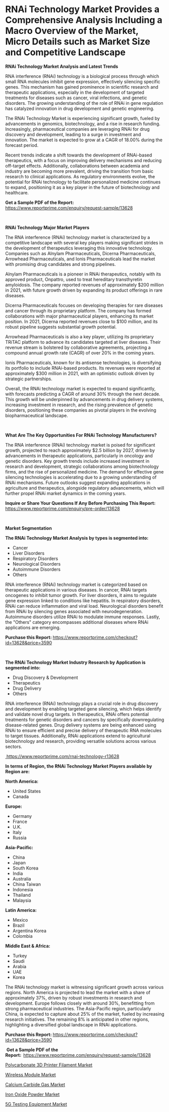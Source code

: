 <p><h1>RNAi Technology Market Provides a Comprehensive Analysis Including a Macro Overview of the Market, Micro Details such as Market Size and Competitive Landscape</h1></p><p><strong>RNAi Technology Market Analysis and Latest Trends</strong></p>
<p><p>RNA interference (RNAi) technology is a biological process through which small RNA molecules inhibit gene expression, effectively silencing specific genes. This mechanism has gained prominence in scientific research and therapeutic applications, especially in the development of targeted treatments for diseases such as cancer, viral infections, and genetic disorders. The growing understanding of the role of RNAi in gene regulation has catalyzed innovation in drug development and genetic engineering.</p><p>The RNAi Technology Market is experiencing significant growth, fueled by advancements in genomics, biotechnology, and a rise in research funding. Increasingly, pharmaceutical companies are leveraging RNAi for drug discovery and development, leading to a surge in investment and innovation. The market is expected to grow at a CAGR of 18.00% during the forecast period. </p><p>Recent trends indicate a shift towards the development of RNAi-based therapeutics, with a focus on improving delivery mechanisms and reducing off-target effects. Additionally, collaborations between academia and industry are becoming more prevalent, driving the transition from basic research to clinical applications. As regulatory environments evolve, the potential for RNAi technology to facilitate personalized medicine continues to expand, positioning it as a key player in the future of biotechnology and healthcare.</p></p>
<p><strong>Get a Sample PDF of the Report:&nbsp;</strong> <a href="https://www.reportprime.com/enquiry/request-sample/13628?utm_campaign=1124&utm_medium=2&utm_source=Github&utm_content=ia&utm_term=11102024&utm_id=rnai-technology">https://www.reportprime.com/enquiry/request-sample/13628</a></p>
<p>&nbsp;</p>
<p><strong>RNAi Technology Major Market Players</strong></p>
<p><p>The RNA interference (RNAi) technology market is characterized by a competitive landscape with several key players making significant strides in the development of therapeutics leveraging this innovative technology. Companies such as Alnylam Pharmaceuticals, Dicerna Pharmaceuticals, Arrowhead Pharmaceuticals, and Ionis Pharmaceuticals lead the market with promising drug candidates and strong pipelines.</p><p>Alnylam Pharmaceuticals is a pioneer in RNAi therapeutics, notably with its approved product, Onpattro, used to treat hereditary transthyretin amyloidosis. The company reported revenues of approximately $200 million in 2021, with future growth driven by expanding its product offerings in rare diseases. </p><p>Dicerna Pharmaceuticals focuses on developing therapies for rare diseases and cancer through its proprietary platform. The company has formed collaborations with major pharmaceutical players, enhancing its market position. In 2021, Dicerna reported revenues close to $100 million, and its robust pipeline suggests substantial growth potential.</p><p>Arrowhead Pharmaceuticals is also a key player, utilizing its proprietary TRiTAC platform to advance its candidates targeted at liver diseases. Their revenue stream is bolstered by collaborative agreements, projecting a compound annual growth rate (CAGR) of over 20% in the coming years.</p><p>Ionis Pharmaceuticals, known for its antisense technologies, is diversifying its portfolio to include RNAi-based products. Its revenues were reported at approximately $300 million in 2021, with an optimistic outlook driven by strategic partnerships.</p><p>Overall, the RNAi technology market is expected to expand significantly, with forecasts predicting a CAGR of around 30% through the next decade. This growth will be underpinned by advancements in drug delivery systems, increasing investment in research, and the rising prevalence of genetic disorders, positioning these companies as pivotal players in the evolving biopharmaceutical landscape.</p></p>
<p>&nbsp;</p>
<p><strong>What Are The Key Opportunities For RNAi Technology Manufacturers?</strong></p>
<p><p>The RNA interference (RNAi) technology market is poised for significant growth, projected to reach approximately $2.5 billion by 2027, driven by advancements in therapeutic applications, particularly in oncology and genetic disorders. Key growth trends include increased investment in research and development, strategic collaborations among biotechnology firms, and the rise of personalized medicine. The demand for effective gene silencing technologies is accelerating due to a growing understanding of RNAi mechanisms. Future outlooks suggest expanding applications in agriculture and therapeutics, alongside regulatory advancements, which will further propel RNAi market dynamics in the coming years.</p></p>
<p><strong>Inquire or Share Your Questions If Any Before Purchasing This Report:</strong> <a href="https://www.reportprime.com/enquiry/pre-order/13628?utm_campaign=1124&utm_medium=2&utm_source=Github&utm_content=ia&utm_term=11102024&utm_id=rnai-technology">https://www.reportprime.com/enquiry/pre-order/13628</a></p>
<p>&nbsp;</p>
<p><strong>Market Segmentation</strong></p>
<p><strong>The RNAi Technology Market Analysis by types is segmented into:</strong></p>
<p><ul><li>Cancer</li><li>Liver Disorders</li><li>Respiratory Disorders</li><li>Neurological Disorders</li><li>Autoimmune Disorders</li><li>Others</li></ul></p>
<p><p>RNA interference (RNAi) technology market is categorized based on therapeutic applications in various diseases. In cancer, RNAi targets oncogenes to inhibit tumor growth. For liver disorders, it aims to regulate gene expression linked to conditions like hepatitis. In respiratory disorders, RNAi can reduce inflammation and viral load. Neurological disorders benefit from RNAi by silencing genes associated with neurodegeneration. Autoimmune disorders utilize RNAi to modulate immune responses. Lastly, the "Others" category encompasses additional diseases where RNAi applications are emerging.</p></p>
<p><strong>Purchase this Report:&nbsp;</strong><a href="https://www.reportprime.com/checkout?id=13628&price=3590&utm_campaign=1124&utm_medium=2&utm_source=Github&utm_content=ia&utm_term=11102024&utm_id=rnai-technology">https://www.reportprime.com/checkout?id=13628&price=3590</a></p>
<p>&nbsp;</p>
<p><strong>The RNAi Technology Market Industry Research by Application is segmented into:</strong></p>
<p><ul><li>Drug Discovery & Development</li><li>Therapeutics</li><li>Drug Delivery</li><li>Others</li></ul></p>
<p><p>RNA interference (RNAi) technology plays a crucial role in drug discovery and development by enabling targeted gene silencing, which helps identify and validate novel drug targets. In therapeutics, RNAi offers potential treatments for genetic disorders and cancers by specifically downregulating disease-related genes. Drug delivery systems are being enhanced using RNAi to ensure efficient and precise delivery of therapeutic RNA molecules to target tissues. Additionally, RNAi applications extend to agricultural biotechnology and research, providing versatile solutions across various sectors.</p></p>
<p><a href="https://www.reportprime.com/rnai-technology-r13628?utm_campaign=1124&utm_medium=2&utm_source=Github&utm_content=ia&utm_term=11102024&utm_id=rnai-technology">&nbsp;https://www.reportprime.com/rnai-technology-r13628</a></p>
<p><strong>In terms of Region, the RNAi Technology Market Players available by Region are:</strong></p>
<p>
    <p> <strong> North America: </strong>
        <ul>
            <li>United States</li>
            <li>Canada</li>
        </ul>
        </p> 
    <p> <strong> Europe: </strong>
        <ul>
            <li>Germany</li>
            <li>France</li>
            <li>U.K.</li>
            <li>Italy</li>
            <li>Russia</li>
        </ul>
        </p> 
    <p> <strong> Asia-Pacific: </strong>
        <ul>
            <li>China</li>
            <li>Japan</li>
            <li>South Korea</li>
            <li>India</li>
            <li>Australia</li>
            <li>China Taiwan</li>
            <li>Indonesia</li>
            <li>Thailand</li>
            <li>Malaysia</li>
        </ul>
        </p> 
    <p> <strong> Latin America: </strong>
        <ul>
            <li>Mexico</li>
            <li>Brazil</li>
            <li>Argentina Korea</li>
            <li>Colombia</li>
        </ul>
        </p> 
    <p> <strong> Middle East & Africa: </strong>
        <ul>
            <li>Turkey</li>
            <li>Saudi</li>
            <li>Arabia</li>
            <li>UAE</li>
            <li>Korea</li>
        </ul>
    </p>
    </p>
<p><p>The RNAi technology market is witnessing significant growth across various regions. North America is projected to lead the market with a share of approximately 37%, driven by robust investments in research and development. Europe follows closely with around 30%, benefitting from strong pharmaceutical industries. The Asia-Pacific region, particularly China, is expected to capture about 25% of the market, fueled by increasing research initiatives. The remaining 8% is anticipated in other regions, highlighting a diversified global landscape in RNAi applications.</p></p>
<p><strong>Purchase this Report: </strong><a href="https://www.reportprime.com/checkout?id=13628&price=3590&utm_campaign=1124&utm_medium=2&utm_source=Github&utm_content=ia&utm_term=11102024&utm_id=rnai-technology">https://www.reportprime.com/checkout?id=13628&price=3590</a></p>
<p>&nbsp;<strong>Get a Sample PDF of the Report:&nbsp;&nbsp;</strong><a href="https://www.reportprime.com/enquiry/request-sample/13628?utm_campaign=1124&utm_medium=2&utm_source=Github&utm_content=ia&utm_term=11102024&utm_id=rnai-technology">https://www.reportprime.com/enquiry/request-sample/13628</a></p>
<p><strong></strong></p>
<p><p><a href="https://www.linkedin.com/pulse/navigating-global-polycarbonate-3d-printer-filament-market-from-11h3e?utm_campaign=1124&utm_medium=2&utm_source=Github&utm_content=ia&utm_term=11102024&utm_id=rnai-technology">Polycarbonate 3D Printer Filament Market</a></p><p><a href="https://issuu.com/reportprime-2/docs/wireless-module-market-size-2030.pp_fba4b5587a19f0?utm_campaign=1124&utm_medium=2&utm_source=Github&utm_content=ia&utm_term=11102024&utm_id=rnai-technology">Wireless Module Market</a></p><p><a href="https://www.linkedin.com/pulse/calcium-carbide-gas-market-strategic-insights-product-evolution-vywge?utm_campaign=1124&utm_medium=2&utm_source=Github&utm_content=ia&utm_term=11102024&utm_id=rnai-technology">Calcium Carbide Gas Market</a></p><p><a href="https://www.linkedin.com/pulse/opportunities-challenges-iron-oxide-powder-market-strategic-gn2ge?utm_campaign=1124&utm_medium=2&utm_source=Github&utm_content=ia&utm_term=11102024&utm_id=rnai-technology">Iron Oxide Powder Market</a></p><p><a href="https://issuu.com/reportprime-2/docs/5g-testing-equipment-market-size-20_0bac8f47f1dbe7?utm_campaign=1124&utm_medium=2&utm_source=Github&utm_content=ia&utm_term=11102024&utm_id=rnai-technology">5G Testing Equipment Market</a></p></p>